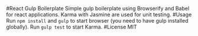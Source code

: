 #React Gulp Boilerplate
Simple gulp boilerplate using Browserify and Babel for react applications. Karma with Jasmine are used for unit testing.
#Usage
Run `npm install` and `gulp` to start browser (you need to have gulp installed globally).
Run `gulp test` to start Karma.
#License
MIT
